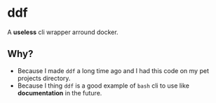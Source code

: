 # ddf
A **useless** cli wrapper arround docker.

## Why?
* Because I made `ddf` a long time ago and I had this code on my pet projects directory.
* Because I thing `ddf` is a good example of `bash` cli to use like **documentation** in the future. 

